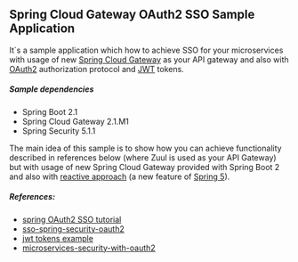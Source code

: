 ## Spring Cloud Gateway OAuth2 SSO Sample Application

It`s a sample application which how to achieve SSO for your microservices with usage of new [Spring Cloud Gateway](https://spring.io/projects/spring-cloud-gateway) as your API gateway and also with [OAuth2](https://oauth.net/2/) authorization protocol and [JWT](https://jwt.io/) tokens.

##### Sample dependencies

 * Spring Boot 2.1
 * Spring Cloud Gateway 2.1.M1
 * Spring Security 5.1.1
 
 The main idea of this sample is to show how you can achieve functionality described in references below (where Zuul is used as your API Gateway)
 but with usage of new Spring Cloud Gateway provided with Spring Boot 2 and also with [reactive approach](https://projectreactor.io/) (a new feature of [Spring 5](https://spring.io/blog/2016/09/22/new-in-spring-5-functional-web-framework)).
 
 ##### References:
  * [spring OAuth2 SSO tutorial](https://spring.io/blog/2015/02/03/sso-with-oauth2-angular-js-and-spring-security-part-v) 
  * [sso-spring-security-oauth2](https://www.baeldung.com/)
  * [jwt tokens example](https://github.com/monkey-codes/spring-boot-authentication)
  * [microservices-security-with-oauth2](https://piotrminkowski.wordpress.com/2017/02/22/microservices-security-with-oauth2/)     
